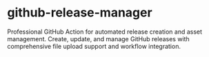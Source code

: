# github-release-manager
Professional GitHub Action for automated release creation and asset management. Create, update, and manage GitHub releases with comprehensive file upload support and workflow integration.
